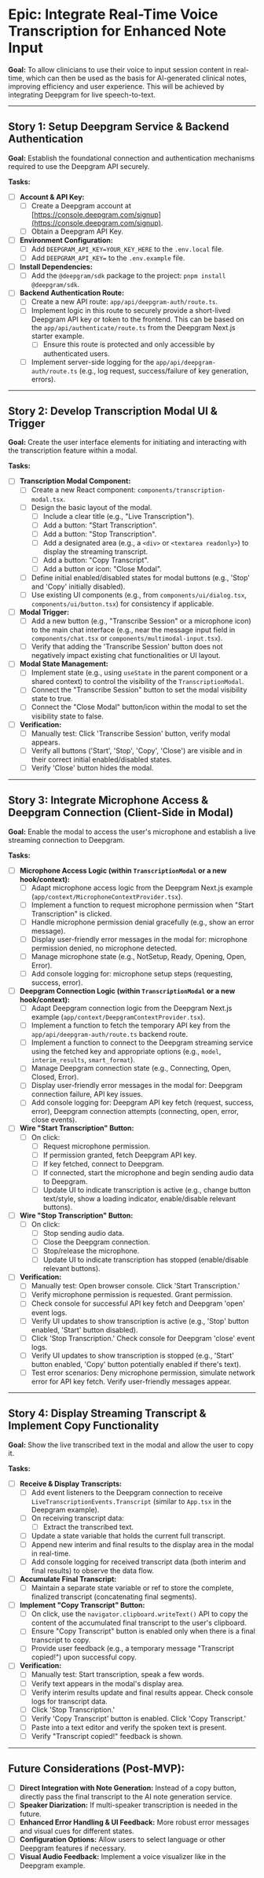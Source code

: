 # Epic: Integrate Real-Time Voice Transcription for Enhanced Note Input

**Goal:** To allow clinicians to use their voice to input session content in real-time, which can then be used as the basis for AI-generated clinical notes, improving efficiency and user experience. This will be achieved by integrating Deepgram for live speech-to-text.

---

## Story 1: Setup Deepgram Service & Backend Authentication

**Goal:** Establish the foundational connection and authentication mechanisms required to use the Deepgram API securely.

**Tasks:**
- [ ] **Account & API Key:**
    - [ ] Create a Deepgram account at [https://console.deepgram.com/signup](https://console.deepgram.com/signup).
    - [ ] Obtain a Deepgram API Key.
- [ ] **Environment Configuration:**
    - [ ] Add `DEEPGRAM_API_KEY=YOUR_KEY_HERE` to the `.env.local` file.
    - [ ] Add `DEEPGRAM_API_KEY=` to the `.env.example` file.
- [ ] **Install Dependencies:**
    - [ ] Add the `@deepgram/sdk` package to the project: `pnpm install @deepgram/sdk`.
- [ ] **Backend Authentication Route:**
    - [ ] Create a new API route: `app/api/deepgram-auth/route.ts`.
    - [ ] Implement logic in this route to securely provide a short-lived Deepgram API key or token to the frontend. This can be based on the `app/api/authenticate/route.ts` from the Deepgram Next.js starter example.
        - [ ] Ensure this route is protected and only accessible by authenticated users.
    - [ ] Implement server-side logging for the `app/api/deepgram-auth/route.ts` (e.g., log request, success/failure of key generation, errors).

---

## Story 2: Develop Transcription Modal UI & Trigger

**Goal:** Create the user interface elements for initiating and interacting with the transcription feature within a modal.

**Tasks:**
- [ ] **Transcription Modal Component:**
    - [ ] Create a new React component: `components/transcription-modal.tsx`.
    - [ ] Design the basic layout of the modal.
        - [ ] Include a clear title (e.g., "Live Transcription").
        - [ ] Add a button: "Start Transcription".
        - [ ] Add a button: "Stop Transcription".
        - [ ] Add a designated area (e.g., a `<div>` or `<textarea readonly>`) to display the streaming transcript.
        - [ ] Add a button: "Copy Transcript".
        - [ ] Add a button or icon: "Close Modal".
    - [ ] Define initial enabled/disabled states for modal buttons (e.g., 'Stop' and 'Copy' initially disabled).
    - [ ] Use existing UI components (e.g., from `components/ui/dialog.tsx`, `components/ui/button.tsx`) for consistency if applicable.
- [ ] **Modal Trigger:**
    - [ ] Add a new button (e.g., "Transcribe Session" or a microphone icon) to the main chat interface (e.g., near the message input field in `components/chat.tsx` or `components/multimodal-input.tsx`).
    - [ ] Verify that adding the 'Transcribe Session' button does not negatively impact existing chat functionalities or UI layout.
- [ ] **Modal State Management:**
    - [ ] Implement state (e.g., using `useState` in the parent component or a shared context) to control the visibility of the `TranscriptionModal`.
    - [ ] Connect the "Transcribe Session" button to set the modal visibility state to true.
    - [ ] Connect the "Close Modal" button/icon within the modal to set the visibility state to false.
- [ ] **Verification:**
    - [ ] Manually test: Click 'Transcribe Session' button, verify modal appears.
    - [ ] Verify all buttons ('Start', 'Stop', 'Copy', 'Close') are visible and in their correct initial enabled/disabled states.
    - [ ] Verify 'Close' button hides the modal.

---

## Story 3: Integrate Microphone Access & Deepgram Connection (Client-Side in Modal)

**Goal:** Enable the modal to access the user's microphone and establish a live streaming connection to Deepgram.

**Tasks:**
- [ ] **Microphone Access Logic (within `TranscriptionModal` or a new hook/context):**
    - [ ] Adapt microphone access logic from the Deepgram Next.js example (`app/context/MicrophoneContextProvider.tsx`).
    - [ ] Implement a function to request microphone permission when "Start Transcription" is clicked.
    - [ ] Handle microphone permission denial gracefully (e.g., show an error message).
    - [ ] Display user-friendly error messages in the modal for: microphone permission denied, no microphone detected.
    - [ ] Manage microphone state (e.g., NotSetup, Ready, Opening, Open, Error).
    - [ ] Add console logging for: microphone setup steps (requesting, success, error).
- [ ] **Deepgram Connection Logic (within `TranscriptionModal` or a new hook/context):**
    - [ ] Adapt Deepgram connection logic from the Deepgram Next.js example (`app/context/DeepgramContextProvider.tsx`).
    - [ ] Implement a function to fetch the temporary API key from the `app/api/deepgram-auth/route.ts` backend route.
    - [ ] Implement a function to connect to the Deepgram streaming service using the fetched key and appropriate options (e.g., `model`, `interim_results`, `smart_format`).
    - [ ] Manage Deepgram connection state (e.g., Connecting, Open, Closed, Error).
    - [ ] Display user-friendly error messages in the modal for: Deepgram connection failure, API key issues.
    - [ ] Add console logging for: Deepgram API key fetch (request, success, error), Deepgram connection attempts (connecting, open, error, close events).
- [ ] **Wire "Start Transcription" Button:**
    - [ ] On click:
        - [ ] Request microphone permission.
        - [ ] If permission granted, fetch Deepgram API key.
        - [ ] If key fetched, connect to Deepgram.
        - [ ] If connected, start the microphone and begin sending audio data to Deepgram.
        - [ ] Update UI to indicate transcription is active (e.g., change button text/style, show a loading indicator, enable/disable relevant buttons).
- [ ] **Wire "Stop Transcription" Button:**
    - [ ] On click:
        - [ ] Stop sending audio data.
        - [ ] Close the Deepgram connection.
        - [ ] Stop/release the microphone.
        - [ ] Update UI to indicate transcription has stopped (enable/disable relevant buttons).
- [ ] **Verification:**
    - [ ] Manually test: Open browser console. Click 'Start Transcription.'
    - [ ] Verify microphone permission is requested. Grant permission.
    - [ ] Check console for successful API key fetch and Deepgram 'open' event logs.
    - [ ] Verify UI updates to show transcription is active (e.g., 'Stop' button enabled, 'Start' button disabled).
    - [ ] Click 'Stop Transcription.' Check console for Deepgram 'close' event logs.
    - [ ] Verify UI updates to show transcription is stopped (e.g., 'Start' button enabled, 'Copy' button potentially enabled if there's text).
    - [ ] Test error scenarios: Deny microphone permission, simulate network error for API key fetch. Verify user-friendly messages appear.

---

## Story 4: Display Streaming Transcript & Implement Copy Functionality

**Goal:** Show the live transcribed text in the modal and allow the user to copy it.

**Tasks:**
- [ ] **Receive & Display Transcripts:**
    - [ ] Add event listeners to the Deepgram connection to receive `LiveTranscriptionEvents.Transcript` (similar to `App.tsx` in the Deepgram example).
    - [ ] On receiving transcript data:
        - [ ] Extract the transcribed text.
    - [ ] Update a state variable that holds the current full transcript.
    - [ ] Append new interim and final results to the display area in the modal in real-time.
    - [ ] Add console logging for received transcript data (both interim and final results) to observe the data flow.
- [ ] **Accumulate Final Transcript:**
    - [ ] Maintain a separate state variable or ref to store the complete, finalized transcript (concatenating final segments).
- [ ] **Implement "Copy Transcript" Button:**
    - [ ] On click, use the `navigator.clipboard.writeText()` API to copy the content of the accumulated final transcript to the user's clipboard.
    - [ ] Ensure "Copy Transcript" button is enabled only when there is a final transcript to copy.
    - [ ] Provide user feedback (e.g., a temporary message "Transcript copied!") upon successful copy.
- [ ] **Verification:**
    - [ ] Manually test: Start transcription, speak a few words.
    - [ ] Verify text appears in the modal's display area.
    - [ ] Verify interim results update and final results appear. Check console logs for transcript data.
    - [ ] Click 'Stop Transcription.'
    - [ ] Verify 'Copy Transcript' button is enabled. Click 'Copy Transcript.'
    - [ ] Paste into a text editor and verify the spoken text is present.
    - [ ] Verify "Transcript copied!" feedback is shown.

---

## Future Considerations (Post-MVP):

- [ ] **Direct Integration with Note Generation:** Instead of a copy button, directly pass the final transcript to the AI note generation service.
- [ ] **Speaker Diarization:** If multi-speaker transcription is needed in the future.
- [ ] **Enhanced Error Handling & UI Feedback:** More robust error messages and visual cues for different states.
- [ ] **Configuration Options:** Allow users to select language or other Deepgram features if necessary.
- [ ] **Visual Audio Feedback:** Implement a voice visualizer like in the Deepgram example.
